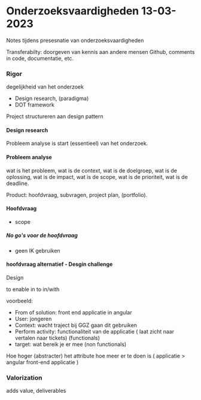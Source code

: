 # Onderzoeksvaardigheden  13-03-2023 

Notes tijdens presesnatie van onderzoeksvaardigheden

Transferabilty: doorgeven van kennis aan andere mensen
Github, comments in code, documentatie, etc.

### Rigor
degelijkheid van het onderzoek
- Design research, (paradigma)
- DOT framework

Project structureren aan design pattern

#### Design research
Probleem analyse is start (essentieel) van het onderzoek.

#### Probleem analyse
wat is het probleem, wat is de context, wat is de doelgroep, wat is de oplossing, wat is de impact, wat is de scope, wat is de prioriteit, wat is de deadline.

Product: hoofdvraag, subvragen, project plan, (portfolio).

#### Hoofdvraag
- scope

##### No go's voor de hoofdvraag
- geen IK gebruiken

#### hoofdvraag alternatief - Desgin challenge

Design <form of solution> to enable <user> in <context> to <preform> in/with <target performance>

voorbeeld:
 - From of solution: front end applicatie in angular
 - User: jongeren
 - Context: wacht traject bij GGZ gaan dit gebruiken
 - Perform activity: functionaliteit van de applicatie ( laat zicht naar vertalen naar tickets) (functionals)
 - target: wat bereik je er mee (non functionals) 
 
 Hoe hoger (abstracter) het attribute hoe meer er te doen is
( applicatie > angular front-end applicatie ) 

### Valorization
adds value, deliverables